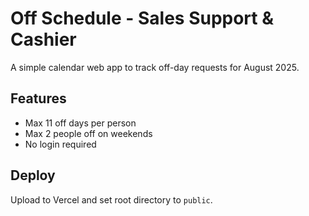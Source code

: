 # Off Schedule - Sales Support & Cashier

A simple calendar web app to track off-day requests for August 2025.

## Features
- Max 11 off days per person
- Max 2 people off on weekends
- No login required

## Deploy
Upload to Vercel and set root directory to `public`.
